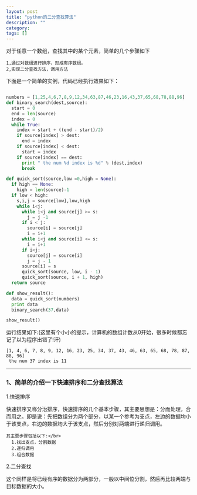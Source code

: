 ```yaml
---
layout: post
title: "python的二分查找算法"
description: ""
category:
tags: []
---
```


对于任意一个数组，查找其中的某个元素，简单的几个步骤如下

    1,通过对数组进行排序，形成有序数组。
    2,实现二分查找方法，调用方法

下面是一个简单的实例，代码已经执行效果如下：

```python

numbers = [1,25,4,6,7,8,9,12,34,63,87,46,23,16,43,37,65,68,78,88,96]
def binary_search(dest,source):
  start = 0
  end = len(source)
  index = 0
  while True:
    index = start + ((end - start)/2)
    if source[index] > dest:
      end = index
    if source[index] < dest:
      start = index
    if source[index] == dest:
      print " the num %d index is %d" % (dest,index)
      break

def quick_sort(source,low =0,high = None):
  if high == None:
    high = len(source)-1
  if low < high:
    s,i,j = source[low],low,high
    while i<j:
      while i<j and source[j] >= s:
        j = j -1
      if i < j:
        source[i] = source[j]
        i = i+1
      while i<j and source[i] <= s:
        i = i+1
      if i<j:
        source[j] = source[i]
        j = j - 1
      source[i] = s
      quick_sort(source, low, i - 1)
      quick_sort(source, i + 1, high)
  return source

def show_result():
  data = quick_sort(numbers)
  print data
  binary_search(37,data)

show_result()
```

运行结果如下:(这里有个小小的提示，计算机的数组计数从0开始，很多时候都忘记了以为程序出错了!汗)

    [1, 4, 6, 7, 8, 9, 12, 16, 23, 25, 34, 37, 43, 46, 63, 65, 68, 78, 87, 88, 96]
     the num 37 index is 11

-------

### 1、简单的介绍一下快速排序和二分查找算法

1.快速排序

快速排序又称分治排序，快速排序的几个基本步骤，其主要思想是：分而处理，合而用之。即是说：先把数组分为两个部分，以某一个参考为支点，左边的数据均小于该支点，右边的数据均大于该支点，然后分别对两端进行递归调用。

    其主要步骤包括以下:</br>
      1.找出支点，分割数据
      2.递归调用
      3.组合数据

2.二分查找

这个同样是将已经有序的数据分为两部分，一般以中间位分割，然后再比较两端与目标数据的大小。






